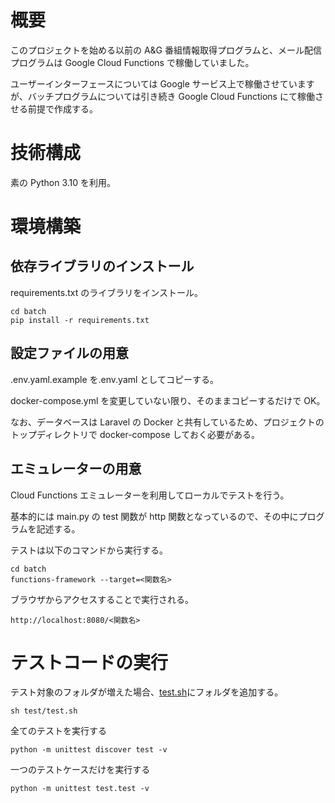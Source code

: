 # 概要

このプロジェクトを始める以前の A&G 番組情報取得プログラムと、メール配信プログラムは Google Cloud Functions で稼働していました。

ユーザーインターフェースについては Google サービス上で稼働させていますが、バッチプログラムについては引き続き Google Cloud Functions にて稼働させる前提で作成する。

# 技術構成

素の Python 3.10 を利用。

# 環境構築

## 依存ライブラリのインストール

requirements.txt のライブラリをインストール。

```
cd batch
pip install -r requirements.txt
```

## 設定ファイルの用意

.env.yaml.example を.env.yaml としてコピーする。

docker-compose.yml を変更していない限り、そのままコピーするだけで OK。

なお、データベースは Laravel の Docker と共有しているため、プロジェクトのトップディレクトリで docker-compose しておく必要がある。

## エミュレーターの用意

Cloud Functions エミュレーターを利用してローカルでテストを行う。

基本的には main.py の test 関数が http 関数となっているので、その中にプログラムを記述する。

テストは以下のコマンドから実行する。

```
cd batch
functions-framework --target=<関数名>
```

ブラウザからアクセスすることで実行される。

```
http://localhost:8080/<関数名>
```

# テストコードの実行

テスト対象のフォルダが増えた場合、[test.sh](./test.sh)にフォルダを追加する。

```
sh test/test.sh
```

全てのテストを実行する

```
python -m unittest discover test -v
```

一つのテストケースだけを実行する

```
python -m unittest test.test -v
```
